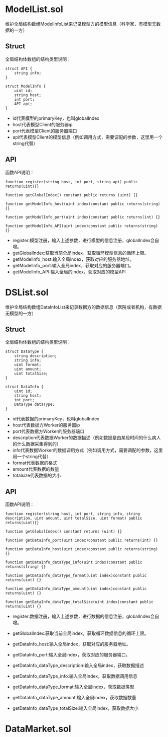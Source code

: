 # ModelList.sol

维护全局结构数组ModelInfoList来记录模型方的模型信息（科学家，有模型无数据的一方）

## Struct

全局结构体数组的结构类型说明：

    struct API {
        string info;
    }      

    struct ModelInfo {
        uint id;
        string host;
        int port;
        API api;
    }

- id代表模型的primaryKey，也叫globalIndex
- host代表模型Client的服务器ip
- port代表模型Client的服务器端口
- api代表模型Client的模型信息（例如调用方式，需要调配的参数，这里用一个string代替）

## API
函数API说明：

    function register(string host, int port, string api) public returns(uint){}

    function getGlobalIndex() constant public returns (uint) {}

    function getModelInfo_host(uint index)constant public returns(string) {}

    function getModelInfo_port(uint index)constant public returns(int) {}

    function getModelInfo_API(uint index)constant public returns(string) {}
        
- register:模型注册，输入上述参数，进行模型的信息注册，globalIndex会自增。
- getGlobalIndex:获取当前全局index，获取循环模型信息的循环上限。
- getModelInfo_host:输入全局index，获取对应的服务器地址。
- getModelInfo_port:输入全局index，获取对应的服务器端口。
- getModelInfo_API:输入全局的index，获取对应的模型API



# DSList.sol

维护全局结构数组DataInfoList来记录数据方的数据信息（医院或者机构，有数据无模型的一方）

## Struct
全局结构体数组的结构类型说明：

    struct DataType {
        string description;
        string info;
        uint format;
        uint amount;
        uint totalSize;
    }
    
    struct DataInfo {
        uint id;
        string host;
        int port;
        DataType dataType;
    }

- id代表数据的primaryKey，也叫globalIndex
- host代表数据方Worker的服务器ip
- port代表数据方Worker的服务器端口
- description代表数据Worker的数据描述（例如数据是由某段时间的什么病人的什么数据采集得到的）
- info代表数据Worker的数据调用方式（例如调用方式，需要调配的参数，这里用一个string代替）
- format代表数据的格式
- amount代表数据的数量
- totalsize代表数据的大小

## API

函数API说明：

    function register(string host, int port, string info, string description, uint amount, uint totalSize, uint format) public  returns(uint){}
    
    function getGlobalIndex() constant returns (uint) {}
    
    function getDataInfo_port(uint index)constant public returns(int) {}
    
    function getDataInfo_host(uint index)constant public returns(string) {}

    function getDataInfo_dataType_info(uint index)constant public returns(string) {}
    
    function getDataInfo_dataType_format(uint index)constant public returns(uint) {}
    
    function getDataInfo_dataType_amount(uint index)constant public returns(uint) {}
    
    function getDataInfo_dataType_totalSize(uint index)constant public returns(uint) {}    

- register:数据注册，输入上述参数，进行数据的信息注册，globalIndex会自增。
- getGlobalIndex:获取当前全局index，获取循环数据信息的循环上限。
- getDataInfo_host:输入全局index，获取对应的服务器地址。
- getDataInfo_port:输入全局index，获取对应的服务器端口。

- getDataInfo_dataType_description:输入全局index，获取数据描述

- getDataInfo_dataType_info:输入全局index，获取数据调用信息

- getDataInfo_dataType_format:输入全局index，获取数据类型

- getDataInfo_dataType_amount:输入全局index，获取数据数量

- getDataInfo_dataType_totalSize:输入全局index，获取数据大小

# DataMarket.sol